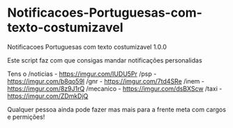 # Notificacoes-Portuguesas-com-texto-costumizavel
Notificacoes Portuguesas com texto costumizavel 1.0.0


Este script faz com que consigas mandar notificações personalidas

Tens o 
/noticias - https://imgur.com/IUDU5Pr
/psp - https://imgur.com/b8qo59l
/gnr - https://imgur.com/7td4SRe
/inem - https://imgur.com/8z9J1rQ
/mecanico - https://imgur.com/dsBXScw
/taxi - https://imgur.com/ZDmkDjQ


Qualquer pessoa ainda pode fazer mas mais para a frente meta com cargos e permições!

